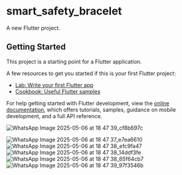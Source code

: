 # smart_safety_bracelet

A new Flutter project.

## Getting Started

This project is a starting point for a Flutter application.

A few resources to get you started if this is your first Flutter project:

- [Lab: Write your first Flutter app](https://docs.flutter.dev/get-started/codelab)
- [Cookbook: Useful Flutter samples](https://docs.flutter.dev/cookbook)

For help getting started with Flutter development, view the
[online documentation](https://docs.flutter.dev/), which offers tutorials,
samples, guidance on mobile development, and a full API reference.


![WhatsApp Image 2025-05-06 at 18 47 39_cf8b697c](https://github.com/user-attachments/assets/e13fcf5d-2ee4-49fb-9fda-8ecceb5ecbd0)


![WhatsApp Image 2025-05-06 at 18 47 37_e7ea6610](https://github.com/user-attachments/assets/a0a44209-bdcb-4e0c-aa10-a0b36a3c1310)
![WhatsApp Image 2025-05-06 at 18 47 38_efc9fa47](https://github.com/user-attachments/assets/faf655b2-41a7-4721-a953-32ec55ab7378)
![WhatsApp Image 2025-05-06 at 18 47 38_14ddf3fe](https://github.com/user-attachments/assets/fa4fb90b-b1dd-48da-9b66-74fc7eff9080)
![WhatsApp Image 2025-05-06 at 18 47 38_65f64cb7](https://github.com/user-attachments/assets/3009cc01-16bf-4abc-98e2-88680504fbe1)
![WhatsApp Image 2025-05-06 at 18 47 39_97f3546b](https://github.com/user-attachments/assets/73221070-908d-4218-914e-f74a6eed3c16)





